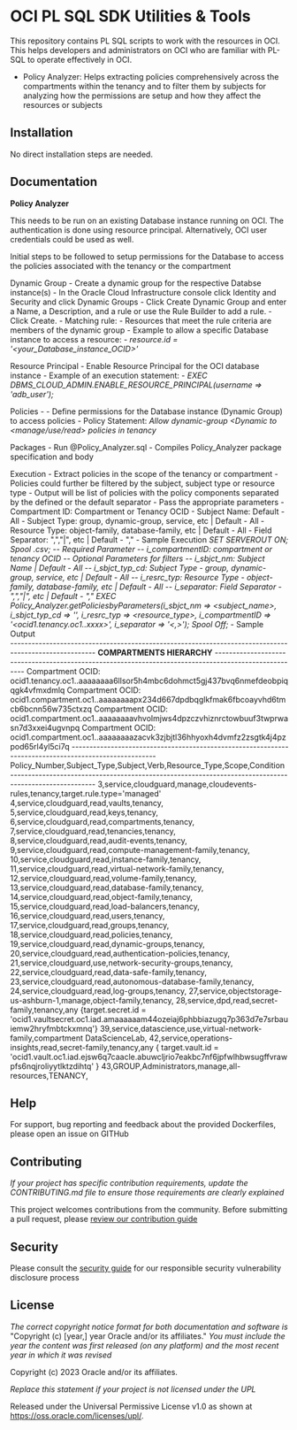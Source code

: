 # OCI PL SQL SDK Utilities & Tools

This repository contains PL SQL scripts to work with the resources in OCI. This helps developers and administrators on OCI who are familiar with PL-SQL to operate effectively in OCI.
   - Policy Analyzer: Helps extracting policies comprehensively across the compartments within the tenancy and to filter them by subjects for analyzing how the permissions are setup and how they affect the resources or subjects

## Installation

No direct installation steps are needed. 

## Documentation

**Policy Analyzer**

This needs to be run on an existing Database instance running on OCI. The authentication is done using resource principal. Alternatively, OCI user credentials could be used as well.

Initial steps to be followed to setup permissions for the Database to access the policies associated with the tenancy or the compartment

Dynamic Group 
    - Create a dynamic group for the respective Databse instance(s)
        - In the Oracle Cloud Infrastructure console click Identity and Security and click Dynamic Groups
        - Click Create Dynamic Group and enter a Name, a Description, and a rule or use the Rule Builder to add a rule.
        - Click Create.
    - Matching rule:
        - Resources that meet the rule criteria are members of the dynamic group
        - Example to allow a specific Database instance to access a resource:
            - _resource.id = '<your_Database_instance_OCID>'_

Resource Principal
    - Enable Resource Principal for the OCI database instance
        - Example of an execution statement:
            - _EXEC DBMS_CLOUD_ADMIN.ENABLE_RESOURCE_PRINCIPAL(username => 'adb_user');_
            
Policies - 
    - Define permissions for the Database instance (Dynamic Group) to access policies
    - Policy Statement: 
        _Allow dynamic-group <Dynamic to <manage/use/read> policies in tenancy_

Packages
    - Run @Policy_Analyzer.sql 
        - Compiles Policy_Analyzer package specification and body

Execution
    - Extract policies in the scope of the tenancy or compartment 
    - Policies could further be filtered by the subject, subject type or resource type
    - Output will be list of policies with the policy components separated by the defined or the default separator
    - Pass the appropriate parameters 
            - Compartment ID: Compartment or Tenancy OCID
            - Subject Name: Default - All
            - Subject Type: group, dynamic-group, service, etc | Default - All
            - Resource Type: object-family, database-family, etc | Default - All
            - Field Separator: ",","|", etc | Default - ","
    - Sample Execution
        _SET SERVEROUT ON;
        Spool <Output Path>.csv;
        -- Required Parameter
            -- i_compartmentID: compartment or tenancy OCID
        -- Optional Parameters for filters
            -- i_sbjct_nm: Subject Name | Default - All
            -- i_sbjct_typ_cd: Subject Type - group, dynamic-group, service, etc | Default - All
            -- i_resrc_typ: Resource Type - object-family, database-family, etc | Default - All
            -- i_separator: Field Separator - ",","|", etc | Default - ","
        EXEC Policy_Analyzer.getPoliciesbyParameters(i_sbjct_nm => <subject_name>, i_sbjct_typ_cd => '<group>', i_resrc_typ => <resource_type>, i_compartmentID => '<ocid1.tenancy.oc1..xxxx>', i_separator => '<,>');
        Spool Off;_
    - Sample Output  
        ------------------------------------------------------------------------------------------------------
        ****************************************COMPARTMENTS HIERARCHY****************************************
        ------------------------------------------------------------------------------------------------------
        Compartment OCID: ocid1.tenancy.oc1..aaaaaaaa6llsor5h4mbc6dohmct5gj437bvq6nmefdeobpiqqgk4vfmxdmlq
        Compartment OCID: ocid1.compartment.oc1..aaaaaaaapx234d667dpdbqglkfmak6fbcoayvhd6tmcb6bcnn56w735ctxzq
        Compartment OCID: ocid1.compartment.oc1..aaaaaaaavhvolmjws4dpzczvhiznrctowbuuf3twprwasn7d3xxei4ugvnpq
        Compartment OCID: ocid1.compartment.oc1..aaaaaaaazacvk3zjbjtl36hhyoxh4dvmfz2zsgtk4j4pzpod65rl4yl5ci7q
        ------------------------------------------------------------------------------------------------------
        Policy_Number,Subject_Type,Subject,Verb,Resource_Type,Scope,Condition
        ------------------------------------------------------------------------------------------------------
        3,service,cloudguard,manage,cloudevents-rules,tenancy,target.rule.type='managed'
        4,service,cloudguard,read,vaults,tenancy,
        5,service,cloudguard,read,keys,tenancy,
        6,service,cloudguard,read,compartments,tenancy,
        7,service,cloudguard,read,tenancies,tenancy,
        8,service,cloudguard,read,audit-events,tenancy,
        9,service,cloudguard,read,compute-management-family,tenancy,
        10,service,cloudguard,read,instance-family,tenancy,
        11,service,cloudguard,read,virtual-network-family,tenancy,
        12,service,cloudguard,read,volume-family,tenancy,
        13,service,cloudguard,read,database-family,tenancy,
        14,service,cloudguard,read,object-family,tenancy,
        15,service,cloudguard,read,load-balancers,tenancy,
        16,service,cloudguard,read,users,tenancy,
        17,service,cloudguard,read,groups,tenancy,
        18,service,cloudguard,read,policies,tenancy,
        19,service,cloudguard,read,dynamic-groups,tenancy,
        20,service,cloudguard,read,authentication-policies,tenancy,
        21,service,cloudguard,use,network-security-groups,tenancy,
        22,service,cloudguard,read,data-safe-family,tenancy,
        23,service,cloudguard,read,autonomous-database-family,tenancy,
        24,service,cloudguard,read,log-groups,tenancy,
        27,service,objectstorage-us-ashburn-1,manage,object-family,tenancy,
        28,service,dpd,read,secret-family,tenancy,any {target.secret.id = 'ocid1.vaultsecret.oc1.iad.amaaaaaam44ozeiaj6phbbiazugq7p363d7e7srbauiemw2hryfmbtckxmnq'}
        39,service,datascience,use,virtual-network-family,compartment DataScienceLab,
        42,service,operations-insights,read,secret-family,tenancy,any { target.vault.id = 'ocid1.vault.oc1.iad.ejsw6q7caacle.abuwcljrio7eakbc7nf6jpfwlhbwsugffvrawpfs6nqjroliyytlktzdihtq' }
        43,GROUP,Administrators,manage,all-resources,TENANCY,

## Help

For support, bug reporting and feedback about the provided Dockerfiles, please open an issue on GITHub

## Contributing

*If your project has specific contribution requirements, update the CONTRIBUTING.md file to ensure those requirements are clearly explained*

This project welcomes contributions from the community. Before submitting a pull request, please [review our contribution guide](./CONTRIBUTING.md)

## Security

Please consult the [security guide](./SECURITY.md) for our responsible security vulnerability disclosure process

## License

*The correct copyright notice format for both documentation and software is*
    "Copyright (c) [year,] year Oracle and/or its affiliates."
*You must include the year the content was first released (on any platform) and the most recent year in which it was revised*

Copyright (c) 2023 Oracle and/or its affiliates.

*Replace this statement if your project is not licensed under the UPL*

Released under the Universal Permissive License v1.0 as shown at
<https://oss.oracle.com/licenses/upl/>.
